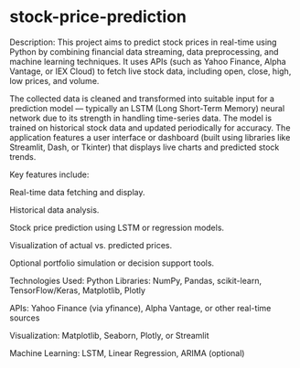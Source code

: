 # stock-price-prediction
Description:
This project aims to predict stock prices in real-time using Python by combining financial data streaming, data preprocessing, and machine learning techniques. It uses APIs (such as Yahoo Finance, Alpha Vantage, or IEX Cloud) to fetch live stock data, including open, close, high, low prices, and volume.

The collected data is cleaned and transformed into suitable input for a prediction model — typically an LSTM (Long Short-Term Memory) neural network due to its strength in handling time-series data. The model is trained on historical stock data and updated periodically for accuracy. The application features a user interface or dashboard (built using libraries like Streamlit, Dash, or Tkinter) that displays live charts and predicted stock trends.

Key features include:

Real-time data fetching and display.

Historical data analysis.

Stock price prediction using LSTM or regression models.

Visualization of actual vs. predicted prices.

Optional portfolio simulation or decision support tools.

Technologies Used:
Python Libraries: NumPy, Pandas, scikit-learn, TensorFlow/Keras, Matplotlib, Plotly

APIs: Yahoo Finance (via yfinance), Alpha Vantage, or other real-time sources

Visualization: Matplotlib, Seaborn, Plotly, or Streamlit

Machine Learning: LSTM, Linear Regression, ARIMA (optional)
